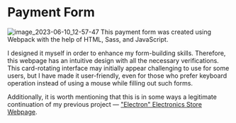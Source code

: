 # Payment Form
![image_2023-06-10_12-57-47](https://github.com/dzhusoleksiy/Payment-Form/assets/121053807/83382756-39df-45d7-84d7-3087dda8fd43)
This payment form was created using Webpack with the help of HTML, Sass, and JavaScript. 

I designed it myself in order to enhance my form-building skills. Therefore, this webpage has an intuitive design with all the necessary verifications. This card-rotating interface may initially appear challenging to use for some users, but I have made it user-friendly, even for those who prefer keyboard operation instead of using a mouse while filling out such forms.

Additionally, it is worth mentioning that this is in some ways a legitimate continuation of my previous project — ["Electron" Electronics Store Webpage](https://github.com/dzhusoleksiy/Electon).
